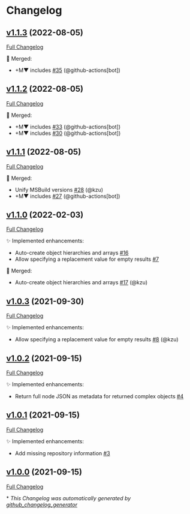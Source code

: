 # Changelog

## [v1.1.3](https://github.com/devlooped/json/tree/v1.1.3) (2022-08-05)

[Full Changelog](https://github.com/devlooped/json/compare/v1.1.2...v1.1.3)

:twisted_rightwards_arrows: Merged:

- +M▼ includes [\#35](https://github.com/devlooped/json/pull/35) (@github-actions[bot])

## [v1.1.2](https://github.com/devlooped/json/tree/v1.1.2) (2022-08-05)

[Full Changelog](https://github.com/devlooped/json/compare/v1.1.1...v1.1.2)

:twisted_rightwards_arrows: Merged:

- +M▼ includes [\#33](https://github.com/devlooped/json/pull/33) (@github-actions[bot])
- +M▼ includes [\#30](https://github.com/devlooped/json/pull/30) (@github-actions[bot])

## [v1.1.1](https://github.com/devlooped/json/tree/v1.1.1) (2022-08-05)

[Full Changelog](https://github.com/devlooped/json/compare/v1.1.0...v1.1.1)

:twisted_rightwards_arrows: Merged:

- Unify MSBuild versions [\#28](https://github.com/devlooped/json/pull/28) (@kzu)
- +M▼ includes [\#27](https://github.com/devlooped/json/pull/27) (@github-actions[bot])

## [v1.1.0](https://github.com/devlooped/json/tree/v1.1.0) (2022-02-03)

[Full Changelog](https://github.com/devlooped/json/compare/v1.0.3...v1.1.0)

:sparkles: Implemented enhancements:

- Auto-create object hierarchies and arrays [\#16](https://github.com/devlooped/json/issues/16)
- Allow specifying a replacement value for empty results [\#7](https://github.com/devlooped/json/issues/7)

:twisted_rightwards_arrows: Merged:

- Auto-create object hierarchies and arrays [\#17](https://github.com/devlooped/json/pull/17) (@kzu)

## [v1.0.3](https://github.com/devlooped/json/tree/v1.0.3) (2021-09-30)

[Full Changelog](https://github.com/devlooped/json/compare/v1.0.2...v1.0.3)

:sparkles: Implemented enhancements:

- Allow specifying a replacement value for empty results [\#8](https://github.com/devlooped/json/pull/8) (@kzu)

## [v1.0.2](https://github.com/devlooped/json/tree/v1.0.2) (2021-09-15)

[Full Changelog](https://github.com/devlooped/json/compare/v1.0.1...v1.0.2)

:sparkles: Implemented enhancements:

- Return full node JSON as metadata for returned complex objects [\#4](https://github.com/devlooped/json/issues/4)

## [v1.0.1](https://github.com/devlooped/json/tree/v1.0.1) (2021-09-15)

[Full Changelog](https://github.com/devlooped/json/compare/v1.0.0...v1.0.1)

:sparkles: Implemented enhancements:

- Add missing repository information [\#3](https://github.com/devlooped/json/issues/3)

## [v1.0.0](https://github.com/devlooped/json/tree/v1.0.0) (2021-09-15)

[Full Changelog](https://github.com/devlooped/json/compare/12e1a266ac3c49826b58e2d02935cfb6c87e1ae1...v1.0.0)



\* *This Changelog was automatically generated by [github_changelog_generator](https://github.com/github-changelog-generator/github-changelog-generator)*
